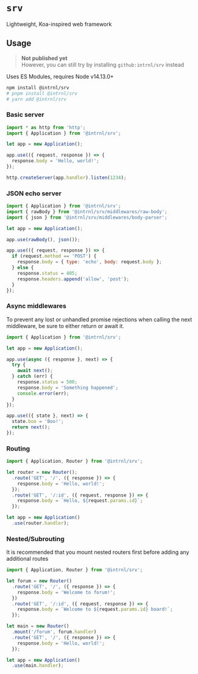 # `srv`

Lightweight, Koa-inspired web framework

## Usage

> **Not published yet**  
> However, you can still try by installing `github:intrnl/srv` instead

Uses ES Modules, requires Node v14.13.0+

```sh
npm install @intrnl/srv
# pnpm install @intrnl/srv
# yarn add @intrnl/srv
```

### Basic server

```js
import * as http from 'http';
import { Application } from '@intrnl/srv';

let app = new Application();

app.use(({ request, response }) => {
  response.body = 'Hello, world!';
});

http.createServer(app.handler).listen(1234);
```

### JSON echo server

```js
import { Application } from '@intrnl/srv';
import { rawBody } from '@intrnl/srv/middlewares/raw-body';
import { json } from '@intrnl/srv/middlewares/body-parser';

let app = new Application();

app.use(rawBody(), json());

app.use(({ request, response }) => {
  if (request.method == 'POST') {
    response.body = { type: 'echo', body: request.body };
  } else {
    response.status = 405;
    response.headers.append('allow', 'post');
  }
});
```

### Async middlewares

To prevent any lost or unhandled promise rejections when calling the next
middleware, be sure to either return or await it.

```js
import { Application } from '@intrnl/srv';

let app = new Application();

app.use(async ({ response }, next) => {
  try {
    await next();
  } catch (err) {
    response.status = 500;
    response.body = 'Something happened';
    console.error(err);
  }
});

app.use(({ state }, next) => {
  state.boo = 'Boo!';
  return next();
});
```

### Routing

```js
import { Application, Router } from '@intrnl/srv';

let router = new Router();
  .route('GET', '/', ({ response }) => {
    response.body = 'Hello, world!';
  });
  .route('GET', '/:id', ({ request, response }) => {
    response.body = `Hello, ${request.params.id}`;
  });

let app = new Application()
  .use(router.handler);
```

### Nested/Subrouting

It is recommended that you mount nested routers first before adding any
additional routes

```js
import { Application, Router } from '@intrnl/srv';

let forum = new Router()
  .route('GET', '/', ({ response }) => {
    response.body = 'Welcome to forum!';
  })
  .route('GET', '/:id', ({ request, response }) => {
    response.body = `Welcome to ${request.params.id} board!`;
  });

let main = new Router()
  .mount('/forum', forum.handler)
  .route('GET', '/', ({ response }) => {
    response.body = 'Hello, world!';
  });

let app = new Application()
  .use(main.handler);
```
